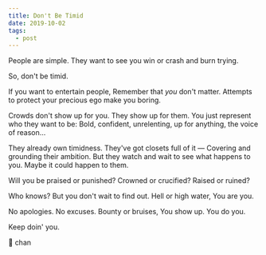 ```yaml
---
title: Don't Be Timid
date: 2019-10-02
tags:
  - post
---
```


People are simple.
They want to see you win or crash and burn trying.

So, don't be timid.

If you want to entertain people,
Remember that _you_ don't matter.
Attempts to protect your precious ego make you boring.

Crowds don't show up for you.
They show up for them.
You just represent who they want to be:
Bold, confident, unrelenting, up for anything, the voice of reason...

They already own timidness.
They've got closets full of it —
Covering and grounding their ambition.
But they watch and wait to see what happens to you.
Maybe it could happen to them.

Will you be praised or punished?
Crowned or crucified?
Raised or ruined?

Who knows?
But you don't wait to find out.
Hell or high water,
You are you.

No apologies.
No excuses.
Bounty or bruises,
You show up.
You do you.

Keep doin' you.

🤕 chan

